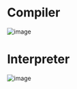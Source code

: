 # Compiler

![image](https://github.com/user-attachments/assets/22a91190-b8a6-4cf3-8879-dbadddbb5441)

# Interpreter
![image](https://github.com/user-attachments/assets/dae1e1f6-6ca9-4004-8522-b8c898155617)
